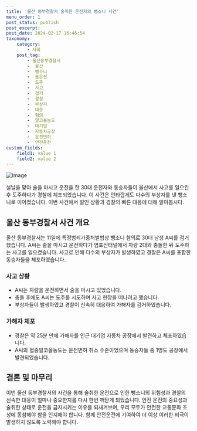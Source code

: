 ```yaml
---
title: '울산 동부경찰서 술취한 운전자의 뺑소니 사건'
menu_order: 1
post_status: publish
post_excerpt: 
post_date: 2024-02-17 16:46:54
taxonomy:
    category:
        - 사회
    post_tag:
        - 울산동부경찰서
        -  울산
        -  뺑소니
        -  술운전
        -  도주
        -  사고
        -  검거
        -  경찰
        -  부상자
        -  대응
        -  혐의
        -  알코올농도
        -  대기업
        -  자동차공장
        -  운전면허
        -  안전운전
custom_fields:
    field1: value 1
    field2: value 2
---
```


![Image](https://imgnews.pstatic.net/image/014/2024/02/11/0005140867_001_20240211142501477.JPG?type=w647)

설날을 맞아 술을 마시고 운전을 한 30대 운전자와 동승자들이 울산에서 사고를 일으킨 후 도주하다가 경찰에 체포되었습니다. 이 사건은 안타깝게도 다수의 부상자를 낸 뺑소니로 이어졌습니다. 이번 사건에서 벌인 상황과 경찰의 빠른 대응에 대해 알아봅시다.
## 울산 동부경찰서 사건 개요
울산 동부경찰서는 11일에 특정범죄가중처벌법상 뺑소니 혐의로 30대 남성 A씨를 검거했습니다. A씨는 술을 마시고 운전하다가 염포산터널에서 차량 2대와 충돌한 뒤 도주하는 사고를 일으켰습니다. 사고로 인해 다수의 부상자가 발생하였고 경찰은 A씨를 포함한 동승자들을 체포하였습니다.
### 사고 상황
- A씨는 차량을 운전하면서 술을 마시고 있었습니다.
- 충돌 후에도 A씨는 도주를 시도하며 사고 현장을 떠나려고 했습니다.
- 부상자들이 발생하였고 경찰이 신속히 대응하여 가해자를 검거하였습니다.
### 가해자 체포
- 경찰은 약 25분 만에 가해자를 인근 대기업 자동차 공장에서 발견하고 체포하였습니다.
- A씨의 혈중알코올농도는 운전면허 취소 수준이었으며 동승자들 중 1명도 공장에서 발견되었습니다.
## 결론 및 마무리
이번 울산 동부경찰서의 사건을 통해 술취한 운전으로 인한 뺑소니의 위험성과 경찰의 신속한 대응이 얼마나 중요한지를 다시 한번 깨닫게 되었습니다. 안전 운전의 중요성과 술취한 상태로 운전을 금지시키는 이유를 되새겨보며, 우리 모두가 안전한 교통문화 조성에 동참해야 함을 인지해야 합니다. 함께 안전운전에 기여하여 더 이상 이러한 비극이 발생하지 않도록 노력해야 합니다.

